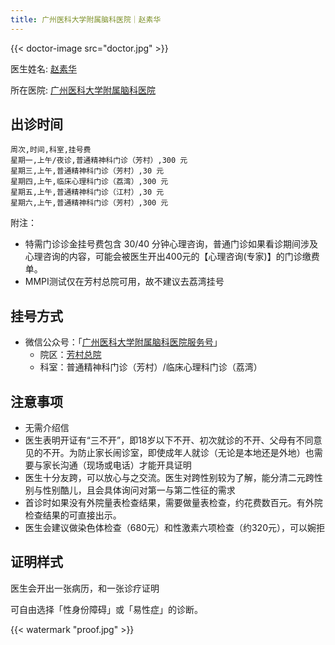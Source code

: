 ```yaml
---
title: 广州医科大学附属脑科医院｜赵素华
---
```


{{< doctor-image src="doctor.jpg" >}}

医生姓名: [赵素华](https://www.gzbrain.cn/myzj/info.aspx?itemid=5375)

所在医院: [广州医科大学附属脑科医院](https://amap.com/place/B00141S32G)

## 出诊时间

```csv
周次,时间,科室,挂号费
星期一,上午/夜诊,普通精神科门诊（芳村）,300 元
星期三,上午,普通精神科门诊（芳村）,30 元
星期四,上午,临床心理科门诊（荔湾）,300 元
星期五,上午,普通精神科门诊（江村）,30 元
星期六,上午,普通精神科门诊（芳村）,300 元
```

附注：

- 特需门诊诊金挂号费包含 30/40 分钟心理咨询，普通门诊如果看诊期间涉及心理咨询的内容，可能会被医生开出400元的【心理咨询(专家)】的门诊缴费单。
- MMPI测试仅在芳村总院可用，故不建议去荔湾挂号

## 挂号方式

- 微信公众号：「[广州医科大学附属脑科医院服务号](weixin://gh_3410fe88a5d4)」
  - 院区：[芳村总院](https://amap.com/place/B00140HU1B)
  - 科室：普通精神科门诊（芳村）/临床心理科门诊（荔湾）

## 注意事项

- 无需介绍信
- 医生表明开证有“三不开”，即18岁以下不开、初次就诊的不开、父母有不同意见的不开。为防止家长闹诊室，即使成年人就诊（无论是本地还是外地）也需要与家长沟通（现场或电话）才能开具证明
- 医生十分友跨，可以放心与之交流。医生对跨性别较为了解，能分清二元跨性别与性别酷儿，且会具体询问对第一与第二性征的需求
- 首诊时如果没有外院量表检查结果，需要做量表检查，约花费数百元。有外院检查结果的可直接出示。
- 医生会建议做染色体检查（680元）和性激素六项检查（约320元），可以婉拒

## 证明样式

医生会开出一张病历，和一张诊疗证明

可自由选择「性身份障碍」或「易性症」的诊断。

{{< watermark "proof.jpg" >}}
